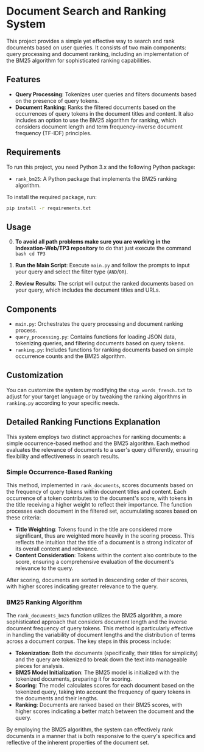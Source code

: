 # Document Search and Ranking System

This project provides a simple yet effective way to search and rank documents based on user queries. It consists of two main components: query processing and document ranking, including an implementation of the BM25 algorithm for sophisticated ranking capabilities.

## Features

- **Query Processing**: Tokenizes user queries and filters documents based on the presence of query tokens.
- **Document Ranking**: Ranks the filtered documents based on the occurrences of query tokens in the document titles and content. It also includes an option to use the BM25 algorithm for ranking, which considers document length and term frequency-inverse document frequency (TF-IDF) principles.

## Requirements

To run this project, you need Python 3.x and the following Python package:

- `rank_bm25`: A Python package that implements the BM25 ranking algorithm.

To install the required package, run:

```bash
pip install -r requirements.txt
```

## Usage

0. **To avoid all path problems make sure you are working in the Indexation-Web/TP3 repository** to do that just execute the command ```bash cd TP3```
1. **Run the Main Script**: Execute `main.py` and follow the prompts to input your query and select the filter type (`AND`/`OR`). 

2. **Review Results**: The script will output the ranked documents based on your query, which includes the document titles and URLs.

## Components

- `main.py`: Orchestrates the query processing and document ranking process.
- `query_processing.py`: Contains functions for loading JSON data, tokenizing queries, and filtering documents based on query tokens.
- `ranking.py`: Includes functions for ranking documents based on simple occurrence counts and the BM25 algorithm.

## Customization

You can customize the system by modifying the `stop_words_french.txt` to adjust for your target language or by tweaking the ranking algorithms in `ranking.py` according to your specific needs.
## Detailed Ranking Functions Explanation

This system employs two distinct approaches for ranking documents: a simple occurrence-based method and the BM25 algorithm. Each method evaluates the relevance of documents to a user's query differently, ensuring flexibility and effectiveness in search results.

### Simple Occurrence-Based Ranking

This method, implemented in `rank_documents`, scores documents based on the frequency of query tokens within document titles and content. Each occurrence of a token contributes to the document's score, with tokens in the title receiving a higher weight to reflect their importance. The function processes each document in the filtered set, accumulating scores based on these criteria:

- **Title Weighting**: Tokens found in the title are considered more significant, thus are weighted more heavily in the scoring process. This reflects the intuition that the title of a document is a strong indicator of its overall content and relevance.
- **Content Consideration**: Tokens within the content also contribute to the score, ensuring a comprehensive evaluation of the document's relevance to the query.

After scoring, documents are sorted in descending order of their scores, with higher scores indicating greater relevance to the query.

### BM25 Ranking Algorithm

The `rank_documents_bm25` function utilizes the BM25 algorithm, a more sophisticated approach that considers document length and the inverse document frequency of query tokens. This method is particularly effective in handling the variability of document lengths and the distribution of terms across a document corpus. The key steps in this process include:

- **Tokenization**: Both the documents (specifically, their titles for simplicity) and the query are tokenized to break down the text into manageable pieces for analysis.
- **BM25 Model Initialization**: The BM25 model is initialized with the tokenized documents, preparing it for scoring.
- **Scoring**: The model calculates scores for each document based on the tokenized query, taking into account the frequency of query tokens in the documents and their lengths.
- **Ranking**: Documents are ranked based on their BM25 scores, with higher scores indicating a better match between the document and the query.

By employing the BM25 algorithm, the system can effectively rank documents in a manner that is both responsive to the query's specifics and reflective of the inherent properties of the document set.





